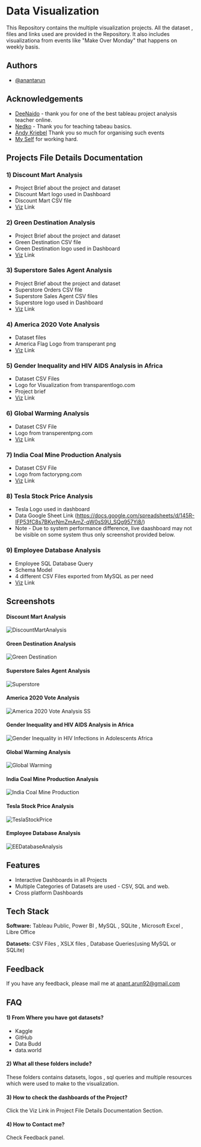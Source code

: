 
# Data Visualization

This Repository contains the multiple visualization projects. All the dataset , files and links used are provided in the Repository.
It also includes visualizationa from events like "Make Over Monday" that happens on weekly basis.


## Authors

- [@anantarun](https://github.com/RawRapter)

  
## Acknowledgements

 - [DeeNaido](https://public.tableau.com/profile/devasha5179#!/) - thank you for one of the best tableau project analysis teacher online.
 - [Nedko](https://public.tableau.com/profile/nedko#!/) - Thank you for teaching tabeau basics.
 - [Andy Kriebel](https://www.youtube.com/channel/UCTlX7UpqASrldmx5_CpG3CA) Thank you so much for organising such events
 - [My Self](https://rawrapter.github.io/portfolio/) for working hard.

  
## Projects File Details Documentation

### 1) Discount Mart Analysis
- Project Brief about the project and dataset
- Discount Mart logo used in Dashboard
- Discount Mart CSV file
- [Viz](https://public.tableau.com/app/profile/anant.arun/viz/DiscountMartSalesAnalytics_16240947571050/Dashboard1) Link

### 2) Green Destination Analysis
- Project Brief about the project and dataset
- Green Destination CSV file
- Green Destination logo used in Dashboard
- [Viz](https://public.tableau.com/app/profile/anant.arun/viz/GreenDestinationHRAnalytics_16241835152900/Dashboard1) Link

### 3) Superstore Sales Agent Analysis
- Project Brief about the project and dataset
- Superstore Orders CSV file
- Superstore Sales Agent CSV files
- Superstore logo used in Dashboard
- [Viz](https://public.tableau.com/app/profile/anant.arun/viz/SuperstoreSalesAgentAnalytics_16243007166340/Dashboard1) Link

### 4) America 2020 Vote Analysis
- Dataset files
- America Flag Logo from transperant png
- [Viz](https://public.tableau.com/app/profile/anant.arun/viz/America2020VoteAnalysis/Dashboard1) Link

### 5) Gender Inequality and HIV AIDS Analysis in Africa
- Dataset CSV Files
- Logo for Visualization from transparentlogo.com
- Project brief
- [Viz](https://public.tableau.com/app/profile/anant.arun/viz/GenderInequalityHIVInfectionsAfrica/Visualize) Link

### 6) Global Warming Analysis
- Dataset CSV File
- Logo from transperentpng.com
- [Viz](https://public.tableau.com/app/profile/anant.arun/viz/GlobalWarmingAnalysis_16258118395930/Dashboard1) Link

### 7) India Coal Mine Production Analysis
- Dataset CSV File
- Logo from factorypng.com
- [Viz](https://public.tableau.com/app/profile/anant.arun/viz/IndianCoalMineProduction_16258981074680/IndiaCoalMines) Link

### 8) Tesla Stock Price Analysis
- Tesla Logo used in dashboard
- Data Google Sheet Link (https://docs.google.com/spreadsheets/d/145R-IFP53fC8s7BKyrNmZmAmZ-qW0sS9U_SQg957Yi8/)
- Note - Due to system performance difference, live daashboard may not be visible on some system thus only screenshot provided below.

### 9) Employee Database Analysis
- Employee SQL Database Query
- Schema Model
- 4 different CSV Files exported from MySQL as per need
- [Viz](https://public.tableau.com/app/profile/anant.arun/viz/TestEmployeeDBViz/Dashboard1) Link

  
## Screenshots

#### Discount Mart Analysis
![DiscountMartAnalysis](https://user-images.githubusercontent.com/26179993/122642556-aca00f80-d128-11eb-8d43-c3420bd3f986.jpg)

#### Green Destination Analysis
![Green Destination](https://user-images.githubusercontent.com/26179993/122871027-13514300-d34c-11eb-99ac-d6878880c469.png)

#### Superstore Sales Agent Analysis
![Superstore](https://user-images.githubusercontent.com/26179993/122871147-3bd93d00-d34c-11eb-9d7c-e669346aa226.png)

#### America 2020 Vote Analysis
![America 2020 Vote Analysis SS](https://user-images.githubusercontent.com/26179993/124877212-7f88a380-dfe8-11eb-9b29-b11cb555f5ec.png)

#### Gender Inequality and HIV AIDS Analysis in Africa
![Gender Inequality in HIV Infections in Adolescents Africa](https://user-images.githubusercontent.com/26179993/124877296-9202dd00-dfe8-11eb-9e15-2fd9e43363a1.png)

#### Global Warming Analysis
![Global Warming](https://user-images.githubusercontent.com/26179993/125162970-8a8a3200-e1a8-11eb-9377-b404b96b1801.png)

#### India Coal Mine Production Analysis
![India Coal Mine Production](https://user-images.githubusercontent.com/26179993/125162978-94139a00-e1a8-11eb-8135-e2cc2f79d295.png)

#### Tesla Stock Price Analysis
![TeslaStockPrice](https://user-images.githubusercontent.com/26179993/123262978-1bf57500-d516-11eb-983f-648ec21bf011.png)

#### Employee Database Analysis
![EEDatabaseAnalysis](https://user-images.githubusercontent.com/26179993/122642570-bc1f5880-d128-11eb-8da0-aec4015a7e75.png)

## Features

- Interactive Dashboards in all Projects
- Multiple Categories of Datasets are used - CSV, SQL and web.
- Cross platform Dashboards

  
## Tech Stack

**Software:** Tableau Public, Power BI , MySQL , SQLite , Microsoft Excel , Libre Office

**Datasets:** CSV Files , XSLX files , Database Queries(using MySQL or SQLite)

  
## Feedback

If you have any feedback, please mail me at anant.arun92@gmail.com

  
## FAQ

#### 1) From Where you have got datasets?

- Kaggle
- GitHub
- Data Budd
- data.world

#### 2) What all these folders include?

These folders contains datasets, logos , sql queries and multiple resources which were used to make to the visualization.

#### 3) How to check the dashboards of the Project?

Click the Viz Link in Project File Details Documentation Section.

#### 4) How to Contact me?

Check Feedback panel.